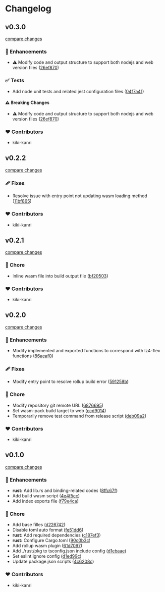 # Changelog

## v0.3.0

[compare changes](https://github.com/kiki-kanri/kikiutils-node-lz4-wasm/compare/v0.2.2...v0.3.0)

### 🚀 Enhancements

- ⚠️ Modify code and output structure to support both nodejs and web version files ([26ef870](https://github.com/kiki-kanri/kikiutils-node-lz4-wasm/commit/26ef870))

### ✅ Tests

- Add node unit tests and related jest configuration files ([04f7a41](https://github.com/kiki-kanri/kikiutils-node-lz4-wasm/commit/04f7a41))

#### ⚠️ Breaking Changes

- ⚠️ Modify code and output structure to support both nodejs and web version files ([26ef870](https://github.com/kiki-kanri/kikiutils-node-lz4-wasm/commit/26ef870))

### ❤️ Contributors

- kiki-kanri

## v0.2.2

[compare changes](https://github.com/kiki-kanri/kikiutils-node-lz4-wasm/compare/v0.2.1...v0.2.2)

### 🩹 Fixes

- Resolve issue with entry point not updating wasm loading method ([11bf865](https://github.com/kiki-kanri/kikiutils-node-lz4-wasm/commit/11bf865))

### ❤️ Contributors

- kiki-kanri

## v0.2.1

[compare changes](https://github.com/kiki-kanri/kikiutils-node-lz4-wasm/compare/v0.2.0...v0.2.1)

### 🏡 Chore

- Inline wasm file into build output file ([bf20503](https://github.com/kiki-kanri/kikiutils-node-lz4-wasm/commit/bf20503))

### ❤️ Contributors

- kiki-kanri

## v0.2.0

[compare changes](https://github.com/kiki-kanri/kikiutils-node-lz4-wasm/compare/v0.1.0...v0.2.0)

### 🚀 Enhancements

- Modify implemented and exported functions to correspond with lz4-flex functions ([86aeaf0](https://github.com/kiki-kanri/kikiutils-node-lz4-wasm/commit/86aeaf0))

### 🩹 Fixes

- Modify entry point to resolve rollup build error ([591258b](https://github.com/kiki-kanri/kikiutils-node-lz4-wasm/commit/591258b))

### 🏡 Chore

- Modify repository git remote URL ([6876695](https://github.com/kiki-kanri/kikiutils-node-lz4-wasm/commit/6876695))
- Set wasm-pack build target to web ([ccd9014](https://github.com/kiki-kanri/kikiutils-node-lz4-wasm/commit/ccd9014))
- Temporarily remove test command from release script ([deb09a2](https://github.com/kiki-kanri/kikiutils-node-lz4-wasm/commit/deb09a2))

### ❤️ Contributors

- kiki-kanri

## v0.1.0

[compare changes](https://github.com/kiki-kanri/kikiutils-node-lz4-wasm/compare/418b8c1...v0.1.0)

### 🚀 Enhancements

- **rust:** Add lib.rs and binding-related codes ([8ffc67f](https://github.com/kiki-kanri/kikiutils-node-lz4-wasm/commit/8ffc67f))
- Add build wasm script ([4e4f5cc](https://github.com/kiki-kanri/kikiutils-node-lz4-wasm/commit/4e4f5cc))
- Add index exports file ([f79e4ca](https://github.com/kiki-kanri/kikiutils-node-lz4-wasm/commit/f79e4ca))

### 🏡 Chore

- Add base filles ([d226742](https://github.com/kiki-kanri/kikiutils-node-lz4-wasm/commit/d226742))
- Disable toml auto format ([fe51dd6](https://github.com/kiki-kanri/kikiutils-node-lz4-wasm/commit/fe51dd6))
- **rust:** Add required dependencies ([c187ef3](https://github.com/kiki-kanri/kikiutils-node-lz4-wasm/commit/c187ef3))
- **rust:** Configure Cargo.toml ([90c0b3c](https://github.com/kiki-kanri/kikiutils-node-lz4-wasm/commit/90c0b3c))
- Add rollup wasm plugin ([61d7097](https://github.com/kiki-kanri/kikiutils-node-lz4-wasm/commit/61d7097))
- Add ./rust/pkg to tsconfig.json include config ([d1ebaae](https://github.com/kiki-kanri/kikiutils-node-lz4-wasm/commit/d1ebaae))
- Set eslint ignore config ([d1ed99c](https://github.com/kiki-kanri/kikiutils-node-lz4-wasm/commit/d1ed99c))
- Update package.json scripts ([4c6208c](https://github.com/kiki-kanri/kikiutils-node-lz4-wasm/commit/4c6208c))

### ❤️ Contributors

- kiki-kanri
